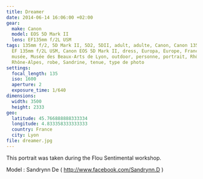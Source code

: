 ```yaml
---
title: Dreamer
date: 2014-06-14 16:06:00 +02:00
gear:
  make: Canon
  model: EOS 5D Mark II
  lens: EF135mm f/2L USM
tags: 135mm f/2, 5D Mark II, 5D2, 5DII, adult, adulte, Canon, Canon 135mm, Canon
  EF 135mm f/2L USM, Canon EOS 5D Mark II, dress, Europa, Europe, France, Lyon,
  musée, Musée des Beaux-Arts de Lyon, outdoor, personne, portrait, Rhône,
  Rhône-Alpes, robe, Sandrine, tenue, type de photo
settings:
  focal_length: 135
  iso: 1600
  aperture: 2
  exposure_time: 1/640
dimensions:
  width: 3500
  height: 2333
geo:
  latitude: 45.766888888333334
  longitude: 4.833358333333333
  country: France
  city: Lyon
file: dreamer.jpg
---
```


This portrait was taken during the Flou Sentimental workshop.

Model : Sandrynn De ( http://www.facebook.com/Sandrynn.D )
